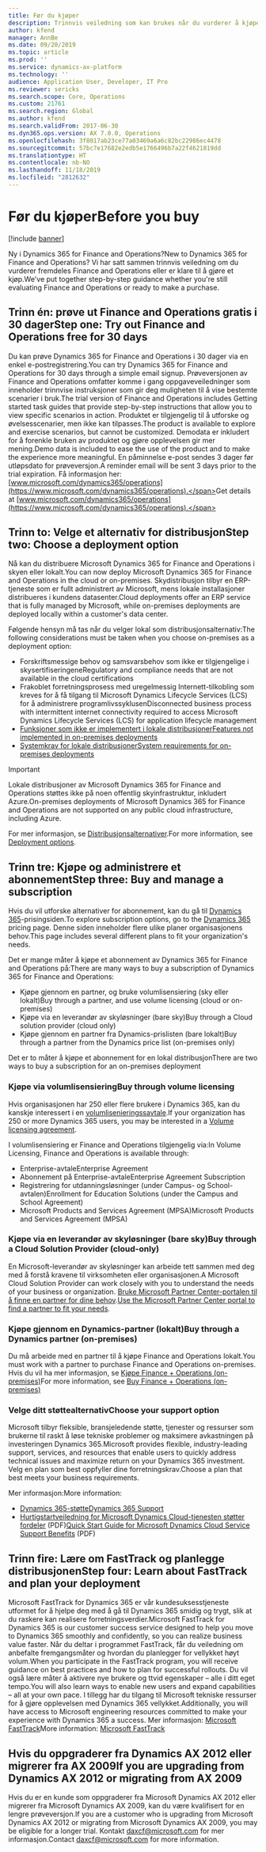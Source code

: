 ```yaml
---
title: Før du kjøper
description: Trinnvis veiledning som kan brukes når du vurderer å kjøpe Dynamics 365 for Finance and Operations.
author: kfend
manager: AnnBe
ms.date: 09/20/2019
ms.topic: article
ms.prod: ''
ms.service: dynamics-ax-platform
ms.technology: ''
audience: Application User, Developer, IT Pro
ms.reviewer: sericks
ms.search.scope: Core, Operations
ms.custom: 21761
ms.search.region: Global
ms.author: kfend
ms.search.validFrom: 2017-06-30
ms.dyn365.ops.version: AX 7.0.0, Operations
ms.openlocfilehash: 3f8017ab23ce77a03469a6a6c82bc22986ec4478
ms.sourcegitcommit: 57bc7e17682e2edb5e1766496b7a22f4621819dd
ms.translationtype: HT
ms.contentlocale: nb-NO
ms.lasthandoff: 11/18/2019
ms.locfileid: "2812632"
---
```

# <a name="before-you-buy"></a><span data-ttu-id="2ca85-103">Før du kjøper</span><span class="sxs-lookup"><span data-stu-id="2ca85-103">Before you buy</span></span>

[!include [banner](../includes/banner.md)]

<span data-ttu-id="2ca85-104">Ny i Dynamics 365 for Finance and Operations?</span><span class="sxs-lookup"><span data-stu-id="2ca85-104">New to Dynamics 365 for Finance and Operations?</span></span> <span data-ttu-id="2ca85-105">Vi har satt sammen trinnvis veiledning om du vurderer fremdeles Finance and Operations eller er klare til å gjøre et kjøp.</span><span class="sxs-lookup"><span data-stu-id="2ca85-105">We've put together step-by-step guidance whether you're still evaluating Finance and Operations or ready to make a purchase.</span></span>

## <a name="step-one-try-out-finance-and-operations-free-for-30-days"></a><span data-ttu-id="2ca85-106">Trinn én: prøve ut Finance and Operations gratis i 30 dager</span><span class="sxs-lookup"><span data-stu-id="2ca85-106">Step one: Try out Finance and Operations free for 30 days</span></span>

<span data-ttu-id="2ca85-107">Du kan prøve Dynamics 365 for Finance and Operations i 30 dager via en enkel e-postregistrering.</span><span class="sxs-lookup"><span data-stu-id="2ca85-107">You can try Dynamics 365 for Finance and Operations for 30 days through a simple email signup.</span></span> <span data-ttu-id="2ca85-108">Prøveversjonen av Finance and Operations omfatter komme i gang oppgaveveiledninger som inneholder trinnvise instruksjoner som gir deg muligheten til å vise bestemte scenarier i bruk.</span><span class="sxs-lookup"><span data-stu-id="2ca85-108">The trial version of Finance and Operations includes Getting started task guides that provide step-by-step instructions that allow you to view specific scenarios in action.</span></span> <span data-ttu-id="2ca85-109">Produktet er tilgjengelig til å utforske og øvelsesscenarier, men ikke kan tilpasses.</span><span class="sxs-lookup"><span data-stu-id="2ca85-109">The product is available to explore and exercise scenarios, but cannot be customized.</span></span> <span data-ttu-id="2ca85-110">Demodata er inkludert for å forenkle bruken av produktet og gjøre opplevelsen gir mer mening.</span><span class="sxs-lookup"><span data-stu-id="2ca85-110">Demo data is included to ease the use of the product and to make the experience more meaningful.</span></span> <span data-ttu-id="2ca85-111">En påminnelse e-post sendes 3 dager før utløpsdato for prøveversjon.</span><span class="sxs-lookup"><span data-stu-id="2ca85-111">A reminder email will be sent 3 days prior to the trial expiration.</span></span> <span data-ttu-id="2ca85-112">Få informasjon her: [www.microsoft.com/dynamics365/operations](https://www.microsoft.com/dynamics365/operations).</span><span class="sxs-lookup"><span data-stu-id="2ca85-112">Get details at [www.microsoft.com/dynamics365/operations](https://www.microsoft.com/dynamics365/operations).</span></span>

## <a name="step-two-choose-a-deployment-option"></a><span data-ttu-id="2ca85-113">Trinn to: Velge et alternativ for distribusjon</span><span class="sxs-lookup"><span data-stu-id="2ca85-113">Step two: Choose a deployment option</span></span>

<span data-ttu-id="2ca85-114">Nå kan du distribuere Microsoft Dynamics 365 for Finance and Operations i skyen eller lokalt.</span><span class="sxs-lookup"><span data-stu-id="2ca85-114">You can now deploy Microsoft Dynamics 365 for Finance and Operations in the cloud or on-premises.</span></span> <span data-ttu-id="2ca85-115">Skydistribusjon tilbyr en ERP-tjeneste som er fullt administrert av Microsoft, mens lokale installasjoner distribueres i kundens datasenter.</span><span class="sxs-lookup"><span data-stu-id="2ca85-115">Cloud deployments offer an ERP service that is fully managed by Microsoft, while on-premises deployments are deployed locally within a customer's data center.</span></span>

<span data-ttu-id="2ca85-116">Følgende hensyn må tas når du velger lokal som distribusjonsalternativ:</span><span class="sxs-lookup"><span data-stu-id="2ca85-116">The following considerations must be taken when you choose on-premises as a deployment option:</span></span>

- <span data-ttu-id="2ca85-117">Forskriftsmessige behov og samsvarsbehov som ikke er tilgjengelige i skysertifiseringene</span><span class="sxs-lookup"><span data-stu-id="2ca85-117">Regulatory and compliance needs that are not available in the cloud certifications</span></span>
- <span data-ttu-id="2ca85-118">Frakoblet forretningsprosess med uregelmessig Internett-tilkobling som kreves for å få tilgang til Microsoft Dynamics Lifecycle Services (LCS) for å administrere programlivssyklusen</span><span class="sxs-lookup"><span data-stu-id="2ca85-118">Disconnected business process with intermittent internet connectivity required to access Microsoft Dynamics Lifecycle Services (LCS) for application lifecycle management</span></span>
- [<span data-ttu-id="2ca85-119">Funksjoner som ikke er implementert i lokale distribusjoner</span><span class="sxs-lookup"><span data-stu-id="2ca85-119">Features not implemented in on-premises deployments</span></span>](features-not-implemented-on-prem.md)
- [<span data-ttu-id="2ca85-120">Systemkrav for lokale distribusjoner</span><span class="sxs-lookup"><span data-stu-id="2ca85-120">System requirements for on-premises deployments</span></span>](system-requirements-on-prem.md#minimum-infrastructure-requirements)

> [!IMPORTANT]
> <span data-ttu-id="2ca85-121">Lokale distribusjoner av Microsoft Dynamics 365 for Finance and Operations støttes ikke på noen offentlig skyinfrastruktur, inkludert Azure.</span><span class="sxs-lookup"><span data-stu-id="2ca85-121">On-premises deployments of Microsoft Dynamics 365 for Finance and Operations are not supported on any public cloud infrastructure, including Azure.</span></span>

<span data-ttu-id="2ca85-122">For mer informasjon, se [Distribusjonsalternativer](../../dev-itpro/deployment/choose-deployment-type.md).</span><span class="sxs-lookup"><span data-stu-id="2ca85-122">For more information, see [Deployment options](../../dev-itpro/deployment/choose-deployment-type.md).</span></span>

## <a name="step-three-buy-and-manage-a-subscription"></a><span data-ttu-id="2ca85-123">Trinn tre: Kjøpe og administrere et abonnement</span><span class="sxs-lookup"><span data-stu-id="2ca85-123">Step three: Buy and manage a subscription</span></span>

<span data-ttu-id="2ca85-124">Hvis du vil utforske alternativer for abonnement, kan du gå til [Dynamics 365](https://www.microsoft.com/dynamics365/pricing)-prisingsiden.</span><span class="sxs-lookup"><span data-stu-id="2ca85-124">To explore subscription options, go to the [Dynamics 365](https://www.microsoft.com/dynamics365/pricing) pricing page.</span></span> <span data-ttu-id="2ca85-125">Denne siden inneholder flere ulike planer organisasjonens behov.</span><span class="sxs-lookup"><span data-stu-id="2ca85-125">This page includes several different plans to fit your organization's needs.</span></span>

<span data-ttu-id="2ca85-126">Det er mange måter å kjøpe et abonnement av Dynamics 365 for Finance and Operations på:</span><span class="sxs-lookup"><span data-stu-id="2ca85-126">There are many ways to buy a subscription of Dynamics 365 for Finance and Operations:</span></span>

- <span data-ttu-id="2ca85-127">Kjøpe gjennom en partner, og bruke volumlisensiering (sky eller lokalt)</span><span class="sxs-lookup"><span data-stu-id="2ca85-127">Buy through a partner, and use volume licensing (cloud or on-premises)</span></span>
- <span data-ttu-id="2ca85-128">Kjøpe via en leverandør av skyløsninger (bare sky)</span><span class="sxs-lookup"><span data-stu-id="2ca85-128">Buy through a Cloud solution provider (cloud only)</span></span>
- <span data-ttu-id="2ca85-129">Kjøpe gjennom en partner fra Dynamics-prislisten (bare lokalt)</span><span class="sxs-lookup"><span data-stu-id="2ca85-129">Buy through a partner from the Dynamics price list (on-premises only)</span></span>

<span data-ttu-id="2ca85-130">Det er to måter å kjøpe et abonnement for en lokal distribusjon</span><span class="sxs-lookup"><span data-stu-id="2ca85-130">There are two ways to buy a subscription for an on-premises deployment</span></span>

### <a name="buy-through-volume-licensing"></a><span data-ttu-id="2ca85-131">Kjøpe via volumlisensiering</span><span class="sxs-lookup"><span data-stu-id="2ca85-131">Buy through volume licensing</span></span>

<span data-ttu-id="2ca85-132">Hvis organisasjonen har 250 eller flere brukere i Dynamics 365, kan du kanskje interessert i en [volumlisenieringssavtale](https://www.microsoft.com/Licensing/product-licensing/dynamics365).</span><span class="sxs-lookup"><span data-stu-id="2ca85-132">If your organization has 250 or more Dynamics 365 users, you may be interested in a [Volume licensing agreement](https://www.microsoft.com/Licensing/product-licensing/dynamics365).</span></span>

<span data-ttu-id="2ca85-133">I volumlisensiering er Finance and Operations tilgjengelig via:</span><span class="sxs-lookup"><span data-stu-id="2ca85-133">In Volume Licensing, Finance and Operations is available through:</span></span>

- <span data-ttu-id="2ca85-134">Enterprise-avtale</span><span class="sxs-lookup"><span data-stu-id="2ca85-134">Enterprise Agreement</span></span>
- <span data-ttu-id="2ca85-135">Abonnement på Enterprise-avtale</span><span class="sxs-lookup"><span data-stu-id="2ca85-135">Enterprise Agreement Subscription</span></span>
- <span data-ttu-id="2ca85-136">Registrering for utdanningsløsninger (under Campus- og School-avtalen)</span><span class="sxs-lookup"><span data-stu-id="2ca85-136">Enrollment for Education Solutions (under the Campus and School Agreement)</span></span>
- <span data-ttu-id="2ca85-137">Microsoft Products and Services Agreement (MPSA)</span><span class="sxs-lookup"><span data-stu-id="2ca85-137">Microsoft Products and Services Agreement (MPSA)</span></span>

### <a name="buy-through-a-cloud-solution-provider-cloud-only"></a><span data-ttu-id="2ca85-138">Kjøpe via en leverandør av skyløsninger (bare sky)</span><span class="sxs-lookup"><span data-stu-id="2ca85-138">Buy through a Cloud Solution Provider (cloud-only)</span></span>

<span data-ttu-id="2ca85-139">En Microsoft-leverandør av skyløsninger kan arbeide tett sammen med deg med å forstå kravene til virksomheten eller organisasjonen.</span><span class="sxs-lookup"><span data-stu-id="2ca85-139">A Microsoft Cloud Solution Provider can work closely with you to understand the needs of your business or organization.</span></span> <span data-ttu-id="2ca85-140">[Bruke Microsoft Partner Center-portalen til å finne en partner for dine behov](https://partnercenter.microsoft.com/partner/home).</span><span class="sxs-lookup"><span data-stu-id="2ca85-140">[Use the Microsoft Partner Center portal to find a partner to fit your needs](https://partnercenter.microsoft.com/partner/home).</span></span>

### <a name="buy-through-a-dynamics-partner-on-premises"></a><span data-ttu-id="2ca85-141">Kjøpe gjennom en Dynamics-partner (lokalt)</span><span class="sxs-lookup"><span data-stu-id="2ca85-141">Buy through a Dynamics partner (on-premises)</span></span>

<span data-ttu-id="2ca85-142">Du må arbeide med en partner til å kjøpe Finance and Operations lokalt.</span><span class="sxs-lookup"><span data-stu-id="2ca85-142">You must work with a partner to purchase Finance and Operations on-premises.</span></span> <span data-ttu-id="2ca85-143">Hvis du vil ha mer informasjon, se [Kjøpe Finance + Operations (on-premises)](purchase-on-premises.md)</span><span class="sxs-lookup"><span data-stu-id="2ca85-143">For more information, see [Buy Finance + Operations (on-premises)](purchase-on-premises.md)</span></span>

### <a name="choose-your-support-option"></a><span data-ttu-id="2ca85-144">Velge ditt støttealternativ</span><span class="sxs-lookup"><span data-stu-id="2ca85-144">Choose your support option</span></span>

<span data-ttu-id="2ca85-145">Microsoft tilbyr fleksible, bransjeledende støtte, tjenester og ressurser som brukerne til raskt å løse tekniske problemer og maksimere avkastningen på investeringen Dynamics 365.</span><span class="sxs-lookup"><span data-stu-id="2ca85-145">Microsoft provides flexible, industry-leading support, services, and resources that enable users to quickly address technical issues and maximize return on your Dynamics 365 investment.</span></span> <span data-ttu-id="2ca85-146">Velg en plan som best oppfyller dine forretningskrav.</span><span class="sxs-lookup"><span data-stu-id="2ca85-146">Choose a plan that best meets your business requirements.</span></span>

<span data-ttu-id="2ca85-147">Mer informasjon:</span><span class="sxs-lookup"><span data-stu-id="2ca85-147">More information:</span></span>

- [<span data-ttu-id="2ca85-148">Dynamics 365-støtte</span><span class="sxs-lookup"><span data-stu-id="2ca85-148">Dynamics 365 Support</span></span>](https://www.microsoft.com/dynamics365/support)
- <span data-ttu-id="2ca85-149">[Hurtigstartveiledning for Microsoft Dynamics Cloud-tjenesten støtter fordeler](https://go.microsoft.com/fwlink/?LinkId=530335) (PDF)</span><span class="sxs-lookup"><span data-stu-id="2ca85-149">[Quick Start Guide for Microsoft Dynamics Cloud Service Support Benefits](https://go.microsoft.com/fwlink/?LinkId=530335) (PDF)</span></span>

## <a name="step-four-learn-about-fasttrack-and-plan-your-deployment"></a><span data-ttu-id="2ca85-150">Trinn fire: Lære om FastTrack og planlegge distribusjonen</span><span class="sxs-lookup"><span data-stu-id="2ca85-150">Step four: Learn about FastTrack and plan your deployment</span></span>

<span data-ttu-id="2ca85-151">Microsoft FastTrack for Dynamics 365 er vår kundesuksesstjeneste utformet for å hjelpe deg med å gå til Dynamics 365 smidig og trygt, slik at du raskere kan realisere forretningsverdier.</span><span class="sxs-lookup"><span data-stu-id="2ca85-151">Microsoft FastTrack for Dynamics 365 is our customer success service designed to help you move to Dynamics 365 smoothly and confidently, so you can realize business value faster.</span></span> <span data-ttu-id="2ca85-152">Når du deltar i programmet FastTrack, får du veiledning om anbefalte fremgangsmåter og hvordan du planlegger for vellykket høyt volum.</span><span class="sxs-lookup"><span data-stu-id="2ca85-152">When you participate in the FastTrack program, you will receive guidance on best practices and how to plan for successful rollouts.</span></span> <span data-ttu-id="2ca85-153">Du vil også lære måter å aktivere nye brukere og ttvid egenskaper – alle i ditt eget tempo.</span><span class="sxs-lookup"><span data-stu-id="2ca85-153">You will also learn ways to enable new users and expand capabilities – all at your own pace.</span></span> <span data-ttu-id="2ca85-154">I tillegg har du tilgang til Microsoft tekniske ressurser for å gjøre opplevelsen med Dynamics 365 vellykket.</span><span class="sxs-lookup"><span data-stu-id="2ca85-154">Additionally, you will have access to Microsoft engineering resources committed to make your experience with Dynamics 365 a success.</span></span> <span data-ttu-id="2ca85-155">Mer informasjon: [Microsoft FastTrack](fasttrack-dynamics-365-overview.md)</span><span class="sxs-lookup"><span data-stu-id="2ca85-155">More information: [Microsoft FastTrack](fasttrack-dynamics-365-overview.md)</span></span>

## <a name="if-you-are-upgrading-from-dynamics-ax-2012-or-migrating-from-ax-2009"></a><span data-ttu-id="2ca85-156">Hvis du oppgraderer fra Dynamics AX 2012 eller migrerer fra AX 2009</span><span class="sxs-lookup"><span data-stu-id="2ca85-156">If you are upgrading from Dynamics AX 2012 or migrating from AX 2009</span></span>

<span data-ttu-id="2ca85-157">Hvis du er en kunde som oppgraderer fra Microsoft Dynamics AX 2012 eller migrerer fra Microsoft Dynamics AX 2009, kan du være kvalifisert for en lengre prøveversjon.</span><span class="sxs-lookup"><span data-stu-id="2ca85-157">If you are a customer who is upgrading from Microsoft Dynamics AX 2012 or migrating from Microsoft Dynamics AX 2009, you may be eligible for a longer trial.</span></span> <span data-ttu-id="2ca85-158">Kontakt <daxcf@microsoft.com> for mer informasjon.</span><span class="sxs-lookup"><span data-stu-id="2ca85-158">Contact <daxcf@microsoft.com> for more information.</span></span>
